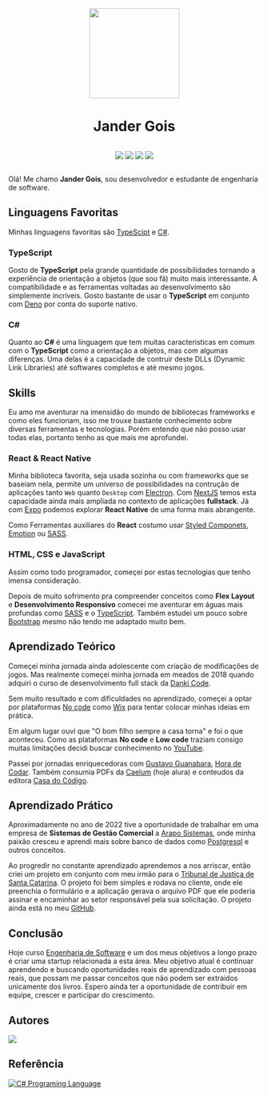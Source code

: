 <div style="display:flex;justify-content:center;">
  <img src="https://i.imgur.com/ShVWNvC.png" width="180" height="180">
</div>


<h1 style="text-align:center;">
Jander Gois
</h1>

<div style="display:flex;justify-content:center;gap:20px;">

![](https://img.shields.io/badge/.NET-512BD4.svg?style=for-the-badge&logo=dotnet&logoColor=white)
![](https://img.shields.io/badge/Android-34A853.svg?style=for-the-badge&logo=Android&logoColor=white)
![](https://img.shields.io/badge/Git-F05032.svg?style=for-the-badge&logo=Git&logoColor=white)
![](https://img.shields.io/badge/GitHub-181717.svg?style=for-the-badge&logo=GitHub&logoColor=white)
</div>

Olá! Me chamo **Jander Gois**, sou desenvolvedor e estudante de engenharia de software.



## Linguagens Favoritas

Minhas linguagens favoritas são [TypeScipt]() e [C#](). 

### TypeScript

Gosto de **TypeScript** pela grande quantidade de possibilidades tornando a experiência de orientação a objetos (que sou fã) muito mais interessante. A compatibilidade e as ferramentas voltadas ao desenvolvimento são simplemente incríveis. Gosto bastante de usar o **TypeScript** em conjunto com [Deno]() por conta do suporte nativo.

### C#

Quanto ao **C#** é uma linguagem que tem muitas caracteristicas em comum com o **TypeScript** como a orientação a objetos, mas com algumas diferenças. Uma delas é a capacidade de contruir deste DLLs (Dynamic Link Libraries) até softwares completos e até mesmo jogos.

## Skills

Eu amo me aventurar na imensidão do mundo de bibliotecas frameworks e como eles funcionam, isso me trouxe bastante conhecimento sobre diversas ferramentas e tecnologias. Porém entendo que não posso usar todas elas, portanto tenho as que mais me aprofundei.

### React & React Native

Minha biblioteca favorita, seja usada sozinha ou com frameworks que se baseiam nela, permite um universo de possibilidades na contrução de aplicações tanto `Web` quanto `Desktop` com [Electron](). Com [NextJS]() temos esta capacidade ainda mais ampliada no contexto de aplicações **fullstack**. Já com [Expo]() podemos explorar **React Native** de uma forma mais abrangente.

Como Ferramentas auxiliares do **React** costumo usar [Styled Componets](), [Emotion]() ou [SASS]().

### HTML, CSS e JavaScript

Assim como todo programador, começei por estas tecnologias que tenho imensa consideração. 

Depois de muito sofrimento pra compreender conceitos como **Flex Layout** e **Desenvolvimento Responsivo** comecei me aventurar em águas mais profundas como [SASS]() e o [TypeScript](). Também estudei um pouco sobre [Bootstrap]() mesmo não tendo me adaptado muito bem.

## Aprendizado Teórico

Começei minha jornada ainda adolescente com criação de modificações de jogos. Mas realmente começei minha jornada em meados de 2018 quando adquiri o curso de desenvolvimento full stack da [Danki Code]().

Sem muito resultado e com dificuldades no aprendizado, começei a optar por plataformas [No code]() como [Wix]() para tentar colocar minhas ideias em prática.

Em algum lugar ouvi que "O bom filho sempre a casa torna" e foi o que aconteceu. Como as plataformas **No code** e **Low code** traziam consigo muitas limitações decidi buscar conhecimento no [YouTube]().

Passei por jornadas enriquecedoras com [Gustavo Guanabara](), [Hora de Codar](). Também consumia PDFs da [Caelum]() (hoje alura) e conteudos da editora [Casa do Código]().

## Aprendizado Prático

Aproximadamente no ano de 2022 tive a oportunidade de trabalhar em uma empresa de **Sistemas de Gestão Comercial** a [Arapo Sistemas](), onde minha paixão cresceu e aprendi mais sobre banco de dados como [Postgresql]() e outros conceitos.

Ao progredir no constante aprendizado aprendemos a nos arriscar, então criei um projeto em conjunto com meu irmão para o [Tribunal de Justiça de Santa Catarina](). O projeto foi bem simples e rodava no cliente, onde ele preenchia o formulário e a aplicação gerava o arquivo PDF que ele poderia assinar e encaminhar ao setor responsável pela sua solicitação. O projeto ainda está no meu [GitHub]().

## Conclusão

Hoje curso [Engenharia de Software]() e um dos meus objetivos a longo prazo é criar uma startup relacionada a esta área. Meu objetivo atual é continuar aprendendo e buscando oportunidades reais de aprendizado com pessoas reais, que possam me passar conceitos que não podem ser extraidos unicamente dos livros. Espero ainda ter a oportunidade de contribuir em equipe, crescer e participar do crescimento.

## Autores

  [![](https://img.shields.io/badge/EuJanderGois-181717.svg?style=for-the-badge&logo=GitHub&logoColor=white)](https://github.com/EuJanderGois)


## Referência

  [![C# Programing Language](https://img.shields.io/badge/CSHARP-512BD4.svg?style=for-the-badge&logo=dotnet&logoColor=white)](https://dotnet.microsoft.com/pt-br/languages/csharp)

